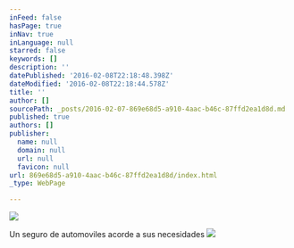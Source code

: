 ```yaml
---
inFeed: false
hasPage: true
inNav: true
inLanguage: null
starred: false
keywords: []
description: ''
datePublished: '2016-02-08T22:18:48.398Z'
dateModified: '2016-02-08T22:18:44.578Z'
title: ''
author: []
sourcePath: _posts/2016-02-07-869e68d5-a910-4aac-b46c-87ffd2ea1d8d.md
published: true
authors: []
publisher:
  name: null
  domain: null
  url: null
  favicon: null
url: 869e68d5-a910-4aac-b46c-87ffd2ea1d8d/index.html
_type: WebPage

---
```

![](https://the-grid-user-content.s3-us-west-2.amazonaws.com/b1686d86-53a8-4ec5-a023-b3517575cfac.jpg)

Un seguro de automoviles acorde a sus necesidades
![](https://the-grid-user-content.s3-us-west-2.amazonaws.com/643bda45-d6da-4576-958f-0e9c5b808434.jpg)